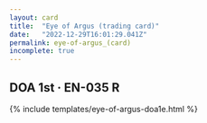```yaml
---
layout: card
title:  "Eye of Argus (trading card)"
date:   "2022-12-29T16:01:29.041Z"
permalink: eye-of-argus_(card)
incomplete: true
---
```


## DOA 1st &middot; EN-035 R

{% include templates/eye-of-argus-doa1e.html %}
